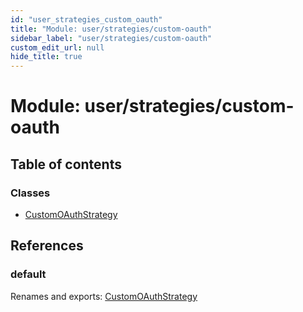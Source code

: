 ```yaml
---
id: "user_strategies_custom_oauth"
title: "Module: user/strategies/custom-oauth"
sidebar_label: "user/strategies/custom-oauth"
custom_edit_url: null
hide_title: true
---
```


# Module: user/strategies/custom-oauth

## Table of contents

### Classes

- [CustomOAuthStrategy](../classes/user_strategies_custom_oauth.customoauthstrategy.md)

## References

### default

Renames and exports: [CustomOAuthStrategy](../classes/user_strategies_custom_oauth.customoauthstrategy.md)
